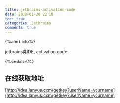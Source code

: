 ```yaml
---
title: jetbrains-activation-code 
date: 2018-01-20 22:10
toc: true
categories: Jetbrains
comments: true
---
```


{%alert info%}

jetbrains类IDE, activation code

{%endalert%}

## 在线获取地址

[http://idea.lanyus.com/getkey?userName=yourname](http://idea.lanyus.com/getkey?userName=yourname)
